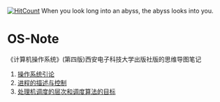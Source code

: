 [![HitCount](http://hits.dwyl.io/fatmanhappycode/OS-Note.svg)](http://hits.dwyl.io/fatmanhappycode/OS-Note) When you look long into an abyss, the abyss looks into you.
# OS-Note
《计算机操作系统》(第四版)西安电子科技大学出版社版的思维导图笔记
1. [操作系统引论](http://naotu.baidu.com/file/f195781b76a0e3ef56116ecf45104a8d?token=955e3e2d92a1f170)
2. [进程的描述与控制](http://naotu.baidu.com/file/393228a89856f4501121890f4f9d6b88?token=892af246d51f10b0)
3. [处理机调度的层次和调度算法的目标](http://naotu.baidu.com/file/7ae3a45d57a8f472ba06a58599c0cc63?token=0af6f3081083651f)
